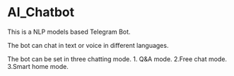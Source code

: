 # AI_Chatbot
This is a NLP models based Telegram Bot.

The bot can chat in text or voice in different languages.

The bot can be set in three chatting mode. 1. Q&A mode. 2.Free chat mode. 3.Smart home mode.
